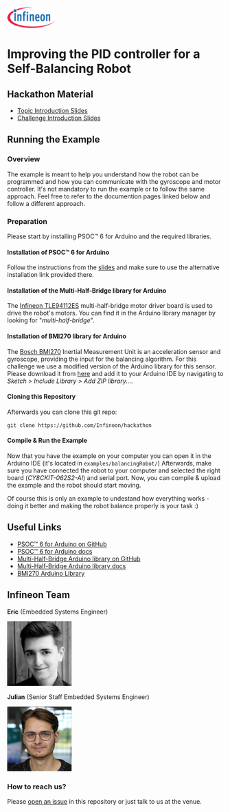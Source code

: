 <img src="./img/infineon_logo.png" alt="Infineon Logo" height="50"/>

# Improving the PID controller for a Self-Balancing Robot

## Hackathon Material
* [Topic Introduction Slides](./topic_introduction.pdf)
* [Challenge Introduction Slides](./challenge_introduction.pdf)

## Running the Example

### Overview
The example is meant to help you understand how the robot can be programmed and how you can communicate with the gyroscope and motor controller.
It's not mandatory to run the example or to follow the same approach. Feel free to refer to the documention pages linked below and follow a different approach.

### Preparation
Please start by installing PSOC™ 6 for Arduino and the required libraries.

#### Installation of PSOC™ 6 for Arduino
Follow the instructions from the [slides](./topic_introduction.pdf) and make sure to use the alternative installation link provided there.

#### Installation of the Multi-Half-Bridge library for Arduino
The [Infineon TLE94112ES](https://www.infineon.com/cms/de/product/power/motor-control-ics/brushed-dc-motor-control-ics/multi-half-bridge-ics/tle94112el/) multi-half-bridge motor driver board is used to drive the robot's motors. You can find it in the Arduino library manager by looking for "*multi-half-bridge*".

#### Installation of BMI270 library for Arduino
The [Bosch BMI270](https://www.bosch-sensortec.com/products/motion-sensors/imus/bmi270/) Inertial Measurement Unit is an acceleration sensor and gyroscope, providing the input for the balancing algorithm.
For this challenge we use a modified version of the Arduino library for this sensor. Please download it from [here]() and add it to your Arduino IDE by navigating to *Sketch > Include Library > Add ZIP library...*.

#### Cloning this Repository
Afterwards you can clone this git repo:
```
git clone https://github.com/Infineon/hackathon
```

#### Compile & Run the Example
Now that you have the example on your computer you can open it in the Arduino IDE (it's located in `examples/balancingRobot/`)
Afterwards, make sure you have connected the robot to your computer and selected the right board (*CY8CKIT-062S2-AI*) and serial port.
Now, you can compile & upload the example and the robot should start moving.

Of course this is only an example to undestand how everything works - doing it better and making the robot balance properly is your task :)

## Useful Links
* [PSOC™ 6 for Arduino on GitHub](https://github.com/Infineon/arduino-core-psoc6)
* [PSOC™ 6 for Arduino docs](https://github.com/Infineon/arduino-core-psoc6)
* [Multi-Half-Bridge Arduino library on GitHub](https://github.com/Infineon/arduino-multi-half-bridge)
* [Multi-Half-Bridge Arduino library docs](https://github.com/Infineon/multi-half-bridge/wiki/Ino-Getting-Started)
* [BMI270 Arduino Library](TODO)

## Infineon Team

**Eric** (Embedded Systems Engineer)

<img src="./img/eric.png" alt="Eric" height="150"/>

**Julian** (Senior Staff Embedded Systems Engineer)

<img src="./img/julian.png" alt="Julian" height="150"/>

### How to reach us?
Please [open an issue](https://github.com/Infineon/hackathon/issues) in this repository or just talk to us at the venue.